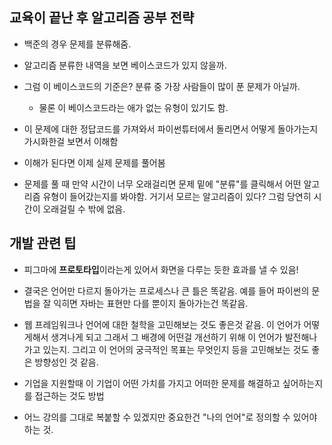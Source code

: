 ## 교육이 끝난 후 알고리즘 공부 전략

- 백준의 경우 문제를 분류해줌.
- 알고리즘 분류한 내역을 보면 베이스코드가 있지 않을까.
- 그럼 이 베이스코드의 기준은? 분류 중 가장 사람들이 많이 푼 문제가 아닐까.
  - 물론 이 베이스코드라는 애가 없는 유형이 있기도 함.
- 이 문제에 대한 정답코드를 가져와서 파이썬튜터에서 돌리면서 어떻게 돌아가는지 가시화한걸 보면서 이해함
- 이해가 된다면 이제 실제 문제를 풀어봄

- 문제를 풀 때 만약 시간이 너무 오래걸리면 문제 밑에 "분류"를 클릭해서 어떤 알고리즘 유형이 들어갔는지를 봐야함. 거기서 모르는 알고리즘이 있다? 그럼 당연히 시간이 오래걸릴 수 밖에 없음.





## 개발 관련 팁

- 피그마에 **프로토타입**이라는게 있어서 화면을 다루는 듯한 효과를 낼 수 있음!

- 결국은 언어만 다르지 돌아가는 프로세스나 큰 틀은 똑같음. 예를 들어 파이썬의 문법을 잘 익히면 자바는 표현만 다를 뿐이지 돌아가는건 똑같음.
- 웹 프레임워크나 언어에 대한 철학을 고민해보는 것도 좋은것 같음. 이 언어가 어떻게해서 생겨나게 되고 그래서 그 배경에 어떤걸 개선하기 위해 이 언어가 발전해나가고 있는지. 그리고 이 언어의 궁극적인 목표는 무엇인지 등을 고민해보는 것도 좋은 방향성인 것 같음.

- 기업을 지원할때 이 기업이 어떤 가치를 가지고 어떠한 문제를 해결하고 싶어하는지를 접근하는 것도 방법

- 어느 강의를 그대로 복붙할 수 있겠지만 중요한건 "나의 언어"로 정의할 수 있어야 하는 것.